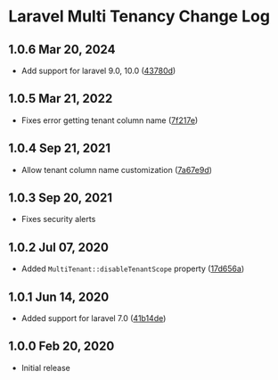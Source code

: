 Laravel Multi Tenancy Change Log
================================

1.0.6 Mar 20, 2024
------------------

- Add support for laravel 9.0, 10.0  ([43780d](https://github.com/solutosoft/laravel-multitenant/commit/43780dd865cd7b8b83bb8eeb226ab9ef69fd173d))


1.0.5 Mar 21, 2022
------------------

- Fixes error getting tenant column name ([7f217e](https://github.com/solutosoft/laravel-multitenant/commit/7f217e89b47641af9fef61807b9f29c5bce39deb))

1.0.4 Sep 21, 2021
------------------

- Allow tenant column name customization ([7a67e9d](https://github.com/solutosoft/laravel-multitenant/commit/7a67e9def7b270c07a67a3c429f53f29b1e026c4))

1.0.3 Sep 20, 2021
------------------

- Fixes security alerts

1.0.2 Jul 07, 2020
------------------

- Added `MultiTenant::disableTenantScope` property ([17d656a](https://github.com/solutosoft/laravel-multitenant/commit/17d656a6de790871d76b019476159c06883a5f34))


1.0.1 Jun 14, 2020
------------------

- Added support for laravel 7.0 ([41b14de](https://github.com/solutosoft/laravel-multitenant/commit/f419bf08dec27fc3e2917836d8ba3b3ffbd676f7))

1.0.0 Feb 20, 2020
------------------

- Initial release

